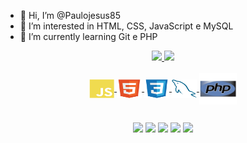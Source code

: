 - 👋 Hi, I’m @Paulojesus85
- 👀 I’m interested in HTML, CSS, JavaScript e MySQL
- 🌱 I’m currently learning Git e PHP

<div align="center">
  <a href="https://github.com/paulojesus85">
  <img height="170em" src="https://github-readme-stats.vercel.app/api?username=paulojesus85&show_icons=true&theme=dark&include_all_commits=true&count_private=true"/>
  <img height="170em" src="https://github-readme-stats.vercel.app/api/top-langs/?username=paulojesus85&layout=compact&langs_count=7&theme=dark"/>
</div>
  
  <div style="display: inline_block" align = "center"><br>
  <img align="center" alt="Paulo-Js" height="30" width="40" src="https://raw.githubusercontent.com/devicons/devicon/master/icons/javascript/javascript-plain.svg">
  <img align="center" alt="Paulo-HTML" height="30" width="40" src="https://raw.githubusercontent.com/devicons/devicon/master/icons/html5/html5-original.svg">
  <img align="center" alt="Paulo-CSS" height="30" width="40" src="https://raw.githubusercontent.com/devicons/devicon/master/icons/css3/css3-original.svg">
  <img align="center" alt="Paulo-Csh" height="30" width="40" src="https://raw.githubusercontent.com/devicons/devicon/master/icons/mysql/mysql-original.svg">
  <img align="center" alt="Paulo-PHP" height="50" width="60" src="https://raw.githubusercontent.com/devicons/devicon/master/icons/php/php-original.svg">
</div>
  
  ##
  
<div style="display: inline_block" align = "center">
        <a href="https://www.youtube.com/c/ProfPauloJesus" target="_blank"><img src="https://img.shields.io/badge/YouTube-FF0000?style=for-the-badge&logo=youtube&logoColor=white" target="_blank"></a>
  <a href="https://instagram.com/profpaulojesus" target="_blank"><img src="https://img.shields.io/badge/-Instagram-%23E4405F?style=for-the-badge&logo=instagram&logoColor=white" target="_blank"></a>
 	<a href="https://twitter.com/ProfPauloJesus" target="_blank"><img src="https://img.shields.io/badge/-Twitter-1ca0f1?style=for-the-badge&labelColor=1ca0f1&logo=twitter&logoColor=white"target="_blank"></a>
  <a href = "mailto:prof.paulojesus@gmail.com"><img src="https://img.shields.io/badge/-Gmail-%23333?style=for-the-badge&logo=gmail&logoColor=white" target="_blank"></a>
  <a href="https://www.linkedin.com//in/paulo-araujo-b6b063192/" target="_blank"><img src="https://img.shields.io/badge/-LinkedIn-%230077B5?style=for-the-badge&logo=linkedin&logoColor=white" target="_blank"></a> 
</div>

<!---
Paulojesus85/Paulojesus85 is a ✨ special ✨ repository because its `README.md` (this file) appears on your GitHub profile.
You can click the Preview link to take a look at your changes.
--->
